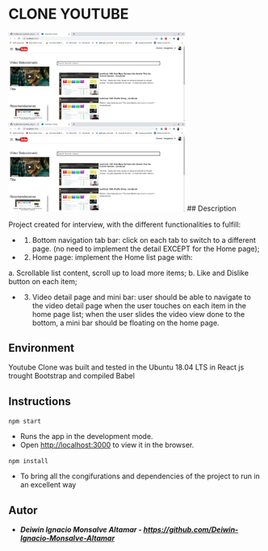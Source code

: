 # CLONE YOUTUBE


<img src="./imagesReadme/PrincipalClone.png" width="350"/>
<img src="./imagesReadme/PrincipalClone.png" width="350"/>
## Description

Project created for interview, with the different functionalities to fulfill:


-   1. Bottom navigation tab bar: click on each tab to switch to a different page. (no need
to implement the detail EXCEPT for the Home page);
-   2. Home page: implement the Home list page with:

a. Scrollable list content, scroll up to load more items;
b. Like and Dislike button on each item;
-   3. Video detail page and mini bar: user should be able to navigate to the video detail
page when the user touches on each item in the home page list; when the user slides
the video view done to the bottom, a mini bar should be floating on the home page.


## Environment

Youtube Clone was built and tested in the Ubuntu 18.04 LTS  in React js trought Bootstrap and compiled Babel

## Instructions

```npm start```

-   Runs the app in the development mode.<br />
-   Open [http://localhost:3000](http://localhost:3000) to view it in the browser.


```npm install```

-   To bring all the congifurations and dependencies of the project to run in an excellent way

## Autor

-   ***Deiwin Ignacio Monsalve Altamar - <https://github.com/Deiwin-Ignacio-Monsalve-Altamar>***